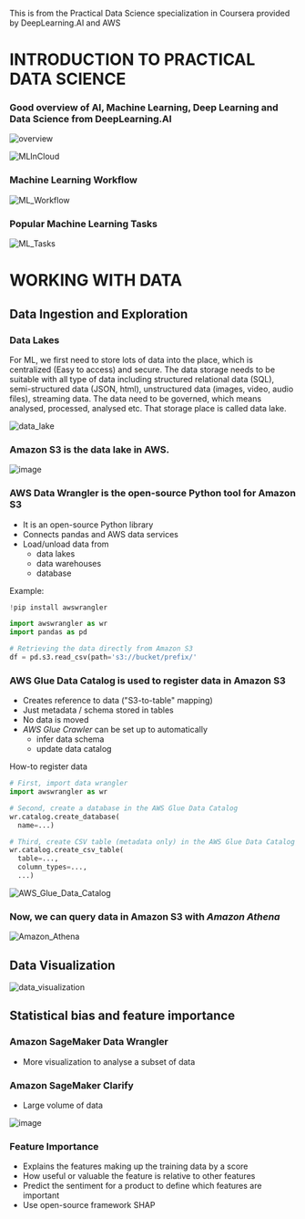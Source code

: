 This is from the Practical Data Science specialization in Coursera provided by DeepLearning.AI and AWS

# INTRODUCTION TO PRACTICAL DATA SCIENCE

### Good overview of AI, Machine Learning, Deep Learning and Data Science from DeepLearning.AI

![overview](https://user-images.githubusercontent.com/79841341/128628651-1a245620-a219-43d9-b31d-fe3c80570902.png)

![MLInCloud](https://user-images.githubusercontent.com/79841341/128628702-6d8daf5e-bd7a-4ca8-a1e8-87be1462a88d.png)

### Machine Learning Workflow
![ML_Workflow](https://user-images.githubusercontent.com/79841341/128628732-85141321-4b72-4e4f-91d3-92ce50f50532.png)

### Popular Machine Learning Tasks
![ML_Tasks](https://user-images.githubusercontent.com/79841341/128628797-0a0e9394-efaf-488c-b204-269017b8d98f.png)

# WORKING WITH DATA

## Data Ingestion and Exploration

### Data Lakes
For ML, we first need to store lots of data into the place, which is centralized (Easy to access) and secure. The data storage needs to be suitable with all type of data including structured relational data (SQL), semi-structured data (JSON, html), unstructured data (images, video, audio files), streaming data. The data need to be governed, which means analysed, processed, analysed etc. That storage place is called data lake.

![data_lake](https://user-images.githubusercontent.com/79841341/128629012-8a859c7d-185a-4a82-bbcb-eadf5d81c88f.png)

### Amazon S3 is the data lake in AWS.
![image](https://user-images.githubusercontent.com/79841341/128629061-956fd499-5bf9-40ee-b1b2-7a835ef1dfc4.png)

### AWS Data Wrangler is the open-source Python tool for Amazon S3
- It is an open-source Python library
- Connects pandas and AWS data services
- Load/unload data from
  - data lakes
  - data warehouses
  - database

Example:
```Python
!pip install awswrangler

import awswrangler as wr
import pandas as pd

# Retrieving the data directly from Amazon S3
df = pd.s3.read_csv(path='s3://bucket/prefix/'
```
### AWS Glue Data Catalog is used to register data in Amazon S3
- Creates reference to data ("S3-to-table" mapping)
- Just metadata / schema stored in tables
- No data is moved
- *AWS Glue Crawler* can be set up to automatically
  - infer data schema
  - update data catalog

How-to register data

```Python
# First, import data wrangler
import awswrangler as wr

# Second, create a database in the AWS Glue Data Catalog
wr.catalog.create_database(
  name=...)

# Third, create CSV table (metadata only) in the AWS Glue Data Catalog
wr.catalog.create_csv_table(
  table=...,
  column_types=...,
  ...)
```

![AWS_Glue_Data_Catalog](https://user-images.githubusercontent.com/79841341/128629479-e64d2007-4005-44af-b810-2646acda915b.png)

### Now, we can query data in Amazon S3 with *Amazon Athena*

![Amazon_Athena](https://user-images.githubusercontent.com/79841341/128631337-bf890128-253c-4270-889a-6e69cb3a2911.png)

## Data Visualization 
![data_visualization](https://user-images.githubusercontent.com/79841341/128631859-35087fc7-f649-4299-9bc0-bbd9aaea51a0.png)

## Statistical bias and feature importance

### Amazon SageMaker Data Wrangler
- More visualization to analyse a subset of data

### Amazon SageMaker Clarify
- Large volume of data

![image](https://user-images.githubusercontent.com/79841341/129480561-6c62b9af-46a5-4ae3-91e4-35355d68239b.png)

### Feature Importance
- Explains the features making up the training data by a score
- How useful or valuable the feature is relative to other features
- Predict the sentiment for a product to define which features are important
- Use open-source framework SHAP
